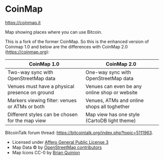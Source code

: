CoinMap
=======

<https://coinmap.it>

Map showing places where you can use Bitcoin.

This is a fork of the former CoinMap. So this is the enhanced version of Coinmap 1.0 and below are the differences with CoinMap 2.0 (https://coinmap.org):

| CoinMap 1.0                                      | CoinMap 2.0                                      |
| -------------------------------------------------| -------------------------------------------------|
| Two-way sync with OpenStreetMap data             | One-way sync with OpenStreetMap data             |
| Venues must have a physical presence on ground   | Venues can even be any online shop or website    |
| Markers viewing filter: venues or ATMs or both   | Venues, ATMs and online shops all toghether      |
| Different styles can be chosen for the map view  | Map view has one style (CartoDB light theme)     |

BitcoinTalk forum thread: https://bitcointalk.org/index.php?topic=5111963.

* Licensed under [Affero General Public License 3](http://www.gnu.org/licenses/agpl-3.0.html)
* Map Data © by [OpenStreetMap contributors](http://www.openstreetmap.org/copyright)
* Map Icons CC-0 by [Brian Quinion](http://www.sjjb.co.uk/mapicons/)
